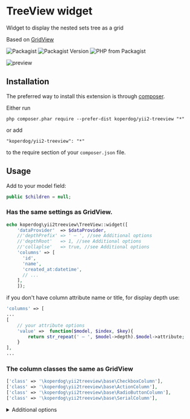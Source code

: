 # TreeView widget
Widget to display the nested sets tree as a grid

Based on [GridView](https://www.yiiframework.com/doc/api/2.0/yii-grid-gridview)

![Packagist](https://img.shields.io/packagist/dt/koperdog/yii2-treeview) ![Packagist Version](https://img.shields.io/packagist/v/koperdog/yii2-treeview) ![PHP from Packagist](https://img.shields.io/packagist/php-v/koperdog/yii2-treeview)

![preview](https://user-images.githubusercontent.com/15054192/70629631-1d20c300-1c4c-11ea-854b-19aaa64137fb.png)

## Installation

The preferred way to install this extension is through [composer](http://getcomposer.org/download/).

Either run

```
php composer.phar require --prefer-dist koperdog/yii2-treeview "*"
```

or add

```
"koperdog/yii2-treeview": "*"
```

to the require section of your `composer.json` file.

## Usage

Add to your model field:
```php
public $children = null;
```
### Has the same settings as GridView.
```php
echo koperdog\yii2treeview\TreeView::widget([
	'dataProvider'  => $dataProvider,
	//'depthPrefix' => ' — ', //see Additional options
	//'depthRoot'   => 1, //see Additional options
	//'collaplse'   => true, //see Additional options
	'columns' => [
	  'id',
	  'name',
	  'created_at:datetime',
	  // ...
	],
    ]);
```

if you don't have column attribute name or title, for display depth use:
```php
'columns' => [
...
[
    // your attribute options
    'value' =>  function($model, $index, $key){
    	return str_repeat(' — ', $model->depth).$model->attribute;
    }
],
...
```

### The column classes the same as GridView
```php
['class' => '\koperdog\yii2treeview\base\CheckboxColumn'],
['class' => '\koperdog\yii2treeview\base\ActionColumn'],
['class' => '\koperdog\yii2treeview\base\RadioButtonColumn'],
['class' => '\koperdog\yii2treeview\base\SerialColumn'],
```

<details>
  <summary>Additional options</summary>
	
##### depthPrefix - Prefix that displays depth (default " — ")
##### depthRoot - Offset from the root (default 0)
##### collaplse - if true, it will add the class "closed" to the node elements, and "tree-collapse" to the root of the tree (default false)

</details>
